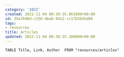 ```yaml
---
category: '2022'
created: 2022-11-04 00:39:35.061000+00:00
id: 35a7b90d-c250-4ba6-9412-cc17b565bd86
tags:
- resources
title: Articles
updated: 2022-11-04 00:39:35.389000+00:00
---
```

   
```dataview
TABLE Title, Link, Author  FROM "resources/articles"
```

